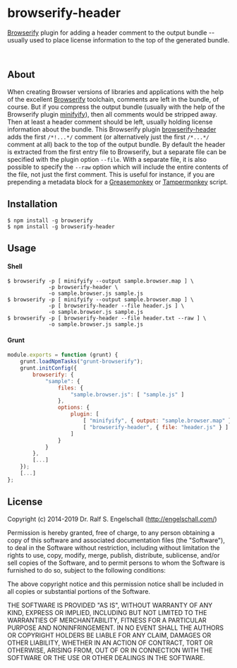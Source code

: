 
browserify-header
=================

[Browserify](http://browserify.org/) plugin for adding a header comment
to the output bundle -- usually used to place license information to
the top of the generated bundle.

<p/>
<img src="https://nodei.co/npm/browserify-header.png?downloads=true&stars=true" alt=""/>

<p/>
<img src="https://david-dm.org/rse/browserify-header.png" alt=""/>

About
-----

When creating Browser versions of libraries and applications with the
help of the excellent [Browserify](http://browserify.org/) toolchain,
comments are left in the bundle, of course. But if you compress
the output bundle (usually with the help of the Browserify plugin
[minifyify](https://www.npmjs.com/package/minifyify)), then all comments
would be stripped away. Then at least a header comment should be left,
usually holding license information about the bundle.
This Browserify plugin [browserify-header](https://www.npmjs.com/package/browserify-header)
adds the first `/*!...*/` comment (or alternatively just the first `/*...*/` comment at all)
back to the top of the output bundle. By default the header is extracted
from the first entry file to Browserify, but a separate file can be
specified with the plugin option `--file`. With a separate file, it is also
possible to specify the `--raw` option which will include the entire contents of
the file, not just the first comment. This is useful for instance, if you are
prepending a metadata block for a [Greasemonkey](http://www.greasespot.net/) or
[Tampermonkey](https://tampermonkey.net/) script.

Installation
------------

```shell
$ npm install -g browserify
$ npm install -g browserify-header
```

Usage
-----

#### Shell

```shell
$ browserify -p [ minifyify --output sample.browser.map ] \
             -p browserify-header \
             -o sample.browser.js sample.js
$ browserify -p [ minifyify --output sample.browser.map ] \
             -p [ browserify-header --file header.js ] \
             -o sample.browser.js sample.js
$ browserify -p [ browserify-header --file header.txt --raw ] \
             -o sample.browser.js sample.js
```

#### Grunt

```js
module.exports = function (grunt) {
    grunt.loadNpmTasks("grunt-browserify");
    grunt.initConfig({
        browserify: {
            "sample": {
                files: {
                    "sample.browser.js": [ "sample.js" ]
                },
                options: {
                    plugin: [
                        [ "minifyify", { output: "sample.browser.map" } ],
                        [ "browserify-header", { file: "header.js" } ]
                    ]
                }
            }
        },
        [...]
    });
    [...]
};
```

License
-------

Copyright (c) 2014-2019 Dr. Ralf S. Engelschall (http://engelschall.com/)

Permission is hereby granted, free of charge, to any person obtaining
a copy of this software and associated documentation files (the
"Software"), to deal in the Software without restriction, including
without limitation the rights to use, copy, modify, merge, publish,
distribute, sublicense, and/or sell copies of the Software, and to
permit persons to whom the Software is furnished to do so, subject to
the following conditions:

The above copyright notice and this permission notice shall be included
in all copies or substantial portions of the Software.

THE SOFTWARE IS PROVIDED "AS IS", WITHOUT WARRANTY OF ANY KIND,
EXPRESS OR IMPLIED, INCLUDING BUT NOT LIMITED TO THE WARRANTIES OF
MERCHANTABILITY, FITNESS FOR A PARTICULAR PURPOSE AND NONINFRINGEMENT.
IN NO EVENT SHALL THE AUTHORS OR COPYRIGHT HOLDERS BE LIABLE FOR ANY
CLAIM, DAMAGES OR OTHER LIABILITY, WHETHER IN AN ACTION OF CONTRACT,
TORT OR OTHERWISE, ARISING FROM, OUT OF OR IN CONNECTION WITH THE
SOFTWARE OR THE USE OR OTHER DEALINGS IN THE SOFTWARE.

